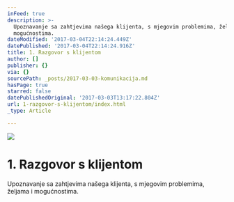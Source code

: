 ```yaml
---
inFeed: true
description: >-
  Upoznavanje sa zahtjevima našega klijenta, s mjegovim problemima, željama i
  mogućnostima.
dateModified: '2017-03-04T22:14:24.449Z'
datePublished: '2017-03-04T22:14:24.916Z'
title: 1. Razgovor s klijentom
author: []
publisher: {}
via: {}
sourcePath: _posts/2017-03-03-komunikacija.md
hasPage: true
starred: false
datePublishedOriginal: '2017-03-03T13:17:22.804Z'
url: 1-razgovor-s-klijentom/index.html
_type: Article

---
```

![](https://the-grid-user-content.s3-us-west-2.amazonaws.com/9a0ad8e0-b22a-491e-ae3f-b8f4c3869d94.jpg)

# 1\. Razgovor s klijentom

Upoznavanje sa zahtjevima našega klijenta, s mjegovim problemima, željama i mogućnostima.